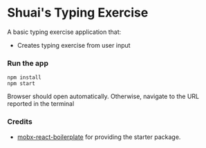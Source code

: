 Shuai's Typing Exercise
=====================

A basic typing exercise application that:

* Creates typing exercise from user input

### Run the app

```
npm install
npm start
```

Browser should open automatically. Otherwise, navigate to the URL reported in the terminal

### Credits

* [mobx-react-boilerplate](https://github.com/mobxjs/mobx-react-boilerplate) for providing the starter package.